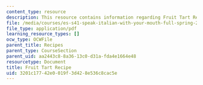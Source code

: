 ```yaml
---
content_type: resource
description: This resource contains information regarding Fruit Tart Recipe.
file: /media/courses/es-s41-speak-italian-with-your-mouth-full-spring-2012/3201c17742e0019f3d428e536c8cac5e_MITES_S41S12_recipe_12b.pdf
file_type: application/pdf
learning_resource_types: []
ocw_type: OCWFile
parent_title: Recipes
parent_type: CourseSection
parent_uid: aa2443c8-8a36-13c0-d31a-fda4e1664e48
resourcetype: Document
title: Fruit Tart Recipe
uid: 3201c177-42e0-019f-3d42-8e536c8cac5e
---
```

